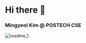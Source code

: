 # Hi there 👋
### Mingyeol Kim @ POSTECH CSE
  
<!--
**KimMingyeol/KimMingyeol** is a ✨ _special_ ✨ repository because its `README.md` (this file) appears on your GitHub profile.

Here are some ideas to get you started:

- 🔭 I’m currently working on ...
- 🌱 I’m currently learning ...
- 👯 I’m looking to collaborate on ...
- 🤔 I’m looking for help with ...
- 💬 Ask me about ...
- 📫 How to reach me: ...
- 😄 Pronouns: ...
- ⚡ Fun fact: ...
-->

![readme_1](https://user-images.githubusercontent.com/68853120/185734262-451fdf9f-24c5-416e-99ae-91d37879899f.JPG)
